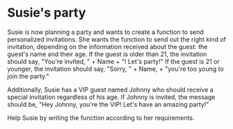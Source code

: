 # Susie's party
Susie is now planning a party and wants to create a function to send personalized invitations. She wants the function to send out the right kind of invitation, depending on the information received about the guest: the guest's name and their age. If the guest is older than 21, the invitation should say, "You're invited, " + Name + "! Let's party!" If the guest is 21 or younger, the invitation should say, "Sorry, " + Name, + "you're too young to join the party."

Additionally, Susie has a VIP guest named Johnny who should receive a special invitation regardless of his age. If Johnny is invited, the message should be, "Hey Johnny, you're the VIP! Let's have an amazing party!"

Help Susie by writing the function according to her requirements.